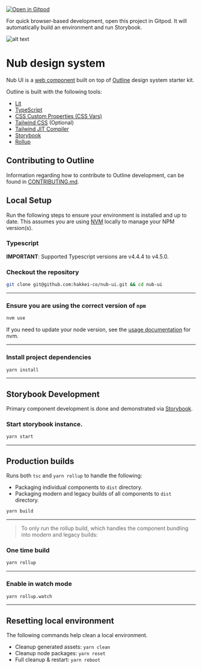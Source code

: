 [![Open in Gitpod](https://gitpod.io/button/open-in-gitpod.svg)](https://gitpod.io/from-referrer/)


For quick browser-based development, open this project in Gitpod. It will automatically build an environment and run Storybook.

![alt text](https://i.imgur.com/4t7Svqk.png "Title")


# Nub design system

Nub UI is a [web component](https://developer.mozilla.org/en-US/docs/Web/Web_Components) built on top of [Outline](https://github.com/phase2/outline) design system starter kit.

Outline is built with the following tools:

- [Lit](https://lit.dev/)
- [TypeScript](https://www.typescriptlang.org/)
- [CSS Custom Properties (CSS Vars)](https://developer.mozilla.org/en-US/docs/Web/CSS/--*)
- [Tailwind CSS](https://tailwindcss.com/) (Optional)
- [Tailwind JIT Compiler](https://tailwindcss.com/docs/just-in-time-mode)
- [Storybook](https://storybook.js.org/)
- [Rollup](https://rollupjs.org/guide/en/)

## Contributing to Outline

Information regarding how to contribute to Outline development, can be found in [CONTRIBUTING.md](./CONTRIBUTING.md).

## Local Setup

Run the following steps to ensure your environment is installed and up to date. This assumes you are using [NVM](https://github.com/nvm-sh/nvm) locally to manage your NPM version(s).

### Typescript

**IMPORTANT**: Supported Typescript versions are v4.4.4 to v4.5.0.

### Checkout the repository

```bash
git clone git@github.com:hakkei-co/nub-ui.git && cd nub-ui
```

---

### Ensure you are using the correct version of `npm`

```bash
nvm use
```

If you need to update your node version, see the [usage documentation](https://github.com/nvm-sh/nvm#usage) for nvm.

---

### Install project dependencies

```bash
yarn install
```

---

## Storybook Development

Primary component development is done and demonstrated via [Storybook](https://storybook.js.org/).

### Start storybook instance.

```bash
yarn start
```

---

## Production builds

Runs both `tsc` and `yarn rollup` to handle the following:

- Packaging individual components to `dist` directory.
- Packaging modern and legacy builds of all components to `dist` directory.

```bash
yarn build
```

---
> To only run the rollup build, which handles the component bundling into modern and legacy builds:

### One time build

```bash
yarn rollup
```

---

### Enable in watch mode

```bash
yarn rollup.watch
```

---

## Resetting local environment

The following commands help clean a local environment.

- Cleanup generated assets: `yarn clean`
- Cleanup node packages: `yarn reset`
- Full cleanup & restart: `yarn reboot`
